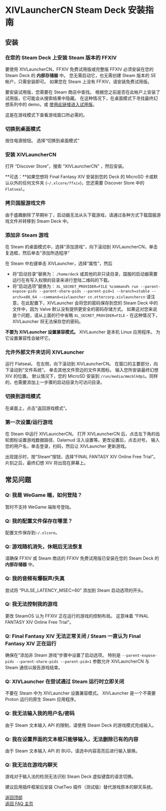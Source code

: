 # XIVLauncherCN Steam Deck 安装指南

## 安装

### 在您的 Steam Deck 上安装 Steam 版本的 FFXIV

要使用 XIVLauncherCN，FFXIV 免费试用版或完整版 FFXIV 必须安装在您的 Steam Deck 的 **内部存储器** 中。 您无需启动它，也无需创建 Steam 版本的 SE 帐户，只需安装即可。 如果您在 Steam 上没有 FFXIV，请安装免费试用版。

要安装试用版，您需要在 Steam 商店中查找。 根据您之前是否在此帐户上安装了试用版，它可能会从搜索结果中隐藏。 在这种情况下，在桌面模式下寻找最终幻想系列中的 demo，或 [使用此链接进入试用版](https://store.steampowered.com/app/312060/FINAL_FANTASY_XIV_Online_Free_Trial/)。

这是在游戏模式下查看游戏窗口所必需的。

### 切换到桌面模式

按住电源按钮。 选择“切换到桌面模式”

### 安装 XIVLauncherCN

打开 “Discover Store”，搜索 “XIVLauncherCN” ，然后安装。

**可选：**如果您想将 Final Fantasy XIV 安装到您的 Deck 的 MicroSD 卡或默认以外的任何文件夹 (`~/.xlcore/ffxiv`)，您还需要 Discover Store 中的 `Flatseal`。

### 拷贝国服游戏文件

由于盛趣删除了早期补丁，启动器无法从头下载游戏，请通过各种方式下载国服游戏文件并转移到 Steam Deck 中。

### 添加非 Steam 游戏

在 Steam 的桌面模式中，选择“添加游戏”，向下滚动到 XIVLauncherCN，单击复选框，然后单击“添加所选程序”

在 Steam 中右键单击 XIVLauncher，选择“属性”，然后
  - 将“启动目录”替换为： `/home/deck` 或其他的非只读目录，国服的启动器需要运行在有写入权限的目录来进行登陆二维码的下载。
  - 将“启动选项”替换为： `XL_SECRET_PROVIDER=FILE %command% run --parent-expose-pids --parent-share-pids --parent-pid=1 --branch=stable --arch=x86_64 --command=xivlauncher cn.ottercorp.xivlaunchercn` 请注意，在此配置下，XIVLauncher 会将您的密码保存到您的 Steam Deck 中的文件中，因为 Valve 默认没有提供更安全的密码存储方式。 如果这对您来说是个问题，请从上面的行中省略 `XL_SECRET_PROVIDER=FILE` - 在这种情况下，XIVLauncher 将无法保存您的密码。

**不要为 XIVLauncher 设置兼容模式。** XIVLauncher 是本机 Linux 应用程序。 为它设置兼容性会破坏它。

### 允许外部文件夹访问 XIVLauncher

运行 Flatseal。 在左侧，向下滚动到 XIVLauncherCN。 在窗口的主要部分，向下滚动到“文件系统”。 单击其他文件旁边的文件夹图标。 输入您所安装最终幻想 XIV 的位置。 默认情况下，您的 MicroSD 安装到 `/run/media/mmcblk0p1`。同样的，也需要添加上一步骤的启动目录为可访问目录。

### 切换到游戏模式

在桌面上，点击“返回游戏模式”。

### 第一次设置/运行游戏

在 Steam 中运行 XIVLauncherCN。 打开 XIVLauncherCN 后，点击左下角的齿轮图标设置游戏数据路径、Dalamud 注入设置等。更改设置后，点击对号。 输入您的用户名，单击登录，扫码，然后让 XIVLauncher 更新游戏。

出现提示时，按“Steam”按钮，选择“FINAL FANTASY XIV Online Free Trial”。 片刻之后，最终幻想 XIV 将出现在屏幕上。

## 常见问题

### Q: 我是 WeGame 端，如何登陆？

暂时不支持 WeGame 端账号登陆。

### Q: 我的配置文件保存在哪里？

配置文件保存到`~/.xlcore`。

### Q: 游戏随机消失，休眠后无法恢复

请确保 FFXIV 或 Steam 商店的 FFXIV 免费试用版已安装在您的 Steam Deck 的 **内部存储器** 中。

### Q: 我的音频有爆裂声/失真

尝试将 “PULSE_LATENCY_MSEC=60” 添加到 Steam 启动选项的开头。

### Q: 我无法控制我的游戏

更改 SteamOS 认为 FFXIV 正在运行的游戏的控制布局。 这意味着 “FINAL FANTASY XIV Online Free Trial”。

### Q: Final Fantasy XIV 无法正常关闭 / Steam 一直认为 Final Fantasy XIV 正在运行

确保在“添加非 Steam 游戏”步骤中设置了启动选项。 特别是 `--parent-expose-pids --parent-share-pids --parent-pid=1` 参数允许 XIVLauncherCN 与 Steam 通信以报告游戏结束。

### Q: XIVLauncher 在尝试通过 Steam 运行时立即关闭

不要在 Steam 中为 XIVLauncher 设置兼容模式。 XIVLauncher 是一个不需要 Proton 运行的原生 Steam 应用程序。

### Q: 我无法输入我的用户名/密码

由于 Steam 文本输入 API 的限制，请使用 Steam Deck 的游戏模式完成输入。

### Q: 我在设置界面的文本框只能够输入，无法删除已有的内容

由于 Steam 文本输入 API 的 BUG，请选中内容高亮后进行输入替换。

### Q: 我无法在游戏内聊天

游戏对于输入法的检测无法识别 Steam Deck 虚拟键盘的语言切换。

建议启用插件框架后安装 ChatTwo 插件（测试版）替代游戏原本的聊天系统。

[返回顶部](#安装)\
<a href="{{ site.github.baseurl }}/">返回 FAQ 主页</a>
